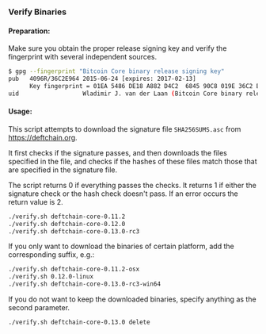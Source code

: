 ### Verify Binaries

#### Preparation:

Make sure you obtain the proper release signing key and verify the fingerprint with several independent sources.

```sh
$ gpg --fingerprint "Bitcoin Core binary release signing key"
pub   4096R/36C2E964 2015-06-24 [expires: 2017-02-13]
      Key fingerprint = 01EA 5486 DE18 A882 D4C2  6845 90C8 019E 36C2 E964
uid                  Wladimir J. van der Laan (Bitcoin Core binary release signing key) <laanwj@gmail.com>
```

#### Usage:

This script attempts to download the signature file `SHA256SUMS.asc` from https://deftchain.org.

It first checks if the signature passes, and then downloads the files specified in the file, and checks if the hashes of these files match those that are specified in the signature file.

The script returns 0 if everything passes the checks. It returns 1 if either the signature check or the hash check doesn't pass. If an error occurs the return value is 2.


```sh
./verify.sh deftchain-core-0.11.2
./verify.sh deftchain-core-0.12.0
./verify.sh deftchain-core-0.13.0-rc3
```

If you only want to download the binaries of certain platform, add the corresponding suffix, e.g.:

```sh
./verify.sh deftchain-core-0.11.2-osx
./verify.sh 0.12.0-linux
./verify.sh deftchain-core-0.13.0-rc3-win64
```

If you do not want to keep the downloaded binaries, specify anything as the second parameter.

```sh
./verify.sh deftchain-core-0.13.0 delete
```
